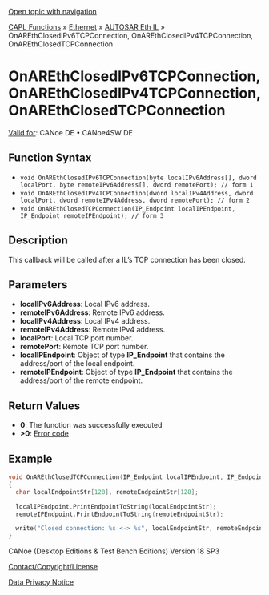[Open topic with navigation](../../../../../../CANoeDEFamily.htm#Topics/CAPLFunctions/IP/AUTOSARethIL/Functions/CAPLfunctionOnAREthClosedIPv6TCPConnection.md)

[CAPL Functions](../../../CAPLfunctions.md) » [Ethernet](../../CAPLEthernetStartPage.md) » [AUTOSAR Eth IL](../CAPLfunctionsAREthILOverview.md) » OnAREthClosedIPv6TCPConnection, OnAREthClosedIPv4TCPConnection, OnAREthClosedTCPConnection

# OnAREthClosedIPv6TCPConnection, OnAREthClosedIPv4TCPConnection, OnAREthClosedTCPConnection

[Valid for](../../../../Shared/FeatureAvailability.md): CANoe DE • CANoe4SW DE

## Function Syntax

- `void OnAREthClosedIPv6TCPConnection(byte localIPv6Address[], dword localPort, byte remoteIPv6Address[], dword remotePort); // form 1`
- `void OnAREthClosedIPv4TCPConnection(dword localIPv4Address, dword localPort, dword remoteIPv4Address, dword remotePort); // form 2`
- `void OnAREthClosedTCPConnection(IP_Endpoint localIPEndpoint, IP_Endpoint remoteIPEndpoint); // form 3`

## Description

This callback will be called after a IL’s TCP connection has been closed.

## Parameters

- **localIPv6Address**: Local IPv6 address.
- **remoteIPv6Address**: Remote IPv6 address.
- **localIPv4Address**: Local IPv4 address.
- **remoteIPv4Address**: Remote IPv4 address.
- **localPort**: Local TCP port number.
- **remotePort**: Remote TCP port number.
- **localIPEndpoint**: Object of type **IP_Endpoint** that contains the address/port of the local endpoint.
- **remoteIPEndpoint**: Object of type **IP_Endpoint** that contains the address/port of the remote endpoint.

## Return Values

- **0**: The function was successfully executed
- **>0**: [Error code](../CAPLfunctionsAREthILErrorCodes.md)

## Example

```c
void OnAREthClosedTCPConnection(IP_Endpoint localIPEndpoint, IP_Endpoint remoteIPEndpoint)
{
  char localEndpointStr[128], remoteEndpointStr[128];

  localIPEndpoint.PrintEndpointToString(localEndpointStr);
  remoteIPEndpoint.PrintEndpointToString(remoteEndpointStr);

  write("Closed connection: %s <-> %s", localEndpointStr, remoteEndpointStr);
}
```

CANoe (Desktop Editions & Test Bench Editions) Version 18 SP3

[Contact/Copyright/License](../../../../Shared/ContactCopyrightLicense.md)

[Data Privacy Notice](https://www.vector.com/int/en/company/get-info/privacy-policy/)
